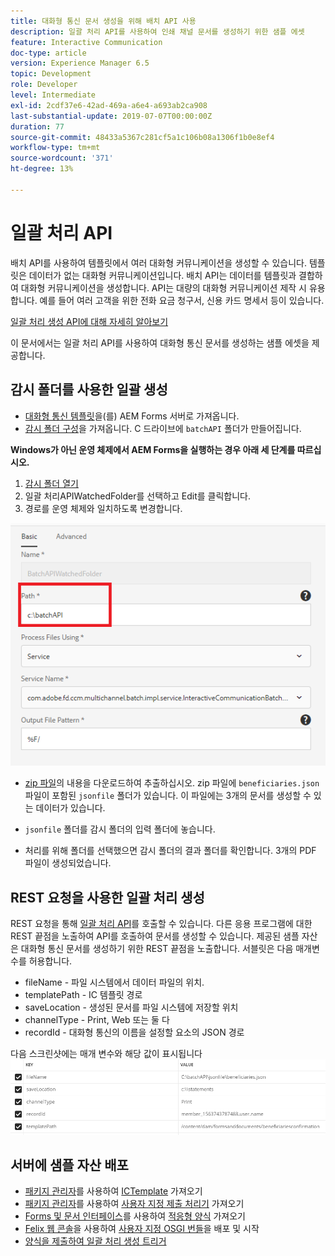 ```yaml
---
title: 대화형 통신 문서 생성을 위해 배치 API 사용
description: 일괄 처리 API를 사용하여 인쇄 채널 문서를 생성하기 위한 샘플 에셋
feature: Interactive Communication
doc-type: article
version: Experience Manager 6.5
topic: Development
role: Developer
level: Intermediate
exl-id: 2cdf37e6-42ad-469a-a6e4-a693ab2ca908
last-substantial-update: 2019-07-07T00:00:00Z
duration: 77
source-git-commit: 48433a5367c281cf5a1c106b08a1306f1b0e8ef4
workflow-type: tm+mt
source-wordcount: '371'
ht-degree: 13%

---
```


# 일괄 처리 API

배치 API를 사용하여 템플릿에서 여러 대화형 커뮤니케이션을 생성할 수 있습니다. 템플릿은 데이터가 없는 대화형 커뮤니케이션입니다. 배치 API는 데이터를 템플릿과 결합하여 대화형 커뮤니케이션을 생성합니다. API는 대량의 대화형 커뮤니케이션 제작 시 유용합니다. 예를 들어 여러 고객을 위한 전화 요금 청구서, 신용 카드 명세서 등이 있습니다.

[일괄 처리 생성 API에 대해 자세히 알아보기](https://experienceleague.adobe.com/docs/experience-manager-65/forms/interactive-communications/generate-multiple-interactive-communication-using-batch-api.html?lang=ko)

이 문서에서는 일괄 처리 API를 사용하여 대화형 통신 문서를 생성하는 샘플 에셋을 제공합니다.

## 감시 폴더를 사용한 일괄 생성

* [대화형 통신 템플릿](assets/Beneficiaries-confirmation.zip)을(를) AEM Forms 서버로 가져옵니다.
* [감시 폴더 구성](assets/batch-generation-api.zip)을 가져옵니다. C 드라이브에 `batchAPI` 폴더가 만들어집니다.

**Windows가 아닌 운영 체제에서 AEM Forms을 실행하는 경우 아래 세 단계를 따르십시오.**

1. [감시 폴더 열기](http://localhost:4502/libs/fd/core/WatchfolderUI/content/UI.html)
2. 일괄 처리APIWatchedFolder를 선택하고 Edit를 클릭합니다.
3. 경로를 운영 체제와 일치하도록 변경합니다.

![path](assets/watched-folder-batch-api-basic.PNG)

* [zip 파일](assets/jsonfile.zip)의 내용을 다운로드하여 추출하십시오. zip 파일에 `beneficiaries.json` 파일이 포함된 `jsonfile` 폴더가 있습니다. 이 파일에는 3개의 문서를 생성할 수 있는 데이터가 있습니다.

* `jsonfile` 폴더를 감시 폴더의 입력 폴더에 놓습니다.
* 처리를 위해 폴더를 선택했으면 감시 폴더의 결과 폴더를 확인합니다. 3개의 PDF 파일이 생성되었습니다.

## REST 요청을 사용한 일괄 처리 생성

REST 요청을 통해 [일괄 처리 API](https://helpx.adobe.com/kr/experience-manager/6-5/forms/javadocs/index.html)를 호출할 수 있습니다. 다른 응용 프로그램에 대한 REST 끝점을 노출하여 API를 호출하여 문서를 생성할 수 있습니다.
제공된 샘플 자산은 대화형 통신 문서를 생성하기 위한 REST 끝점을 노출합니다. 서블릿은 다음 매개변수를 허용합니다.

* fileName - 파일 시스템에서 데이터 파일의 위치.
* templatePath - IC 템플릿 경로
* saveLocation - 생성된 문서를 파일 시스템에 저장할 위치
* channelType - Print, Web 또는 둘 다
* recordId - 대화형 통신의 이름을 설정할 요소의 JSON 경로

다음 스크린샷에는 매개 변수와 해당 값이 표시됩니다
![샘플 요청](assets/generate-ic-batch-servlet.PNG)

## 서버에 샘플 자산 배포

* [패키지 관리자](http://localhost:4502/crx/packmgr/index.jsp)를 사용하여 [ICTemplate](assets/ICTemplate.zip) 가져오기
* [패키지 관리자](http://localhost:4502/crx/packmgr/index.jsp)를 사용하여 [사용자 지정 제출 처리기](assets/BatchAPICustomSubmit.zip) 가져오기
* [Forms 및 문서 인터페이스](http://localhost:4502/aem/forms.html/content/dam/formsanddocuments)를 사용하여 [적응형 양식](assets/BatchGenerationAPIAF.zip) 가져오기
* [Felix 웹 콘솔](http://localhost:4502/system/console/bundles)을 사용하여 [사용자 지정 OSGI 번들](assets/batchgenerationapi.batchgenerationapi.core-1.0-SNAPSHOT.jar)을 배포 및 시작
* [양식을 제출하여 일괄 처리 생성 트리거](http://localhost:4502/content/dam/formsanddocuments/batchgenerationapi/jcr:content?wcmmode=disabled)

